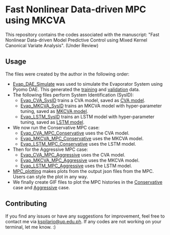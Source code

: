 # Fast Nonlinear Data-driven MPC using MKCVA

This repository contains the codes associated with the manuscript: "Fast Nonlinear Data-driven Model Predictive Control using Mixed Kernel Canonical Variate Analysis". (Under Review)

## Usage
The files were created by the author in the following order:
* [Evap_DAE_Simulate](https://github.com/kspilario/MKCVA_MPC/blob/main/Evap_DAE_Simulate.ipynb) was used to simulate the Evaporator System using Pyomo DAE. This generated the [training](https://github.com/kspilario/MKCVA_MPC/blob/main/evap_seed1.csv) and [validation](https://github.com/kspilario/MKCVA_MPC/blob/main/evap_seed3_valid.csv) data.
* The following files perform System Identification (SysID):
  * [Evap_CVA_SysID](https://github.com/kspilario/MKCVA_MPC/blob/main/Evap_CVA_SysID.ipynb) trains a CVA model, saved as [CVA model](https://github.com/kspilario/MKCVA_MPC/blob/main/evap_cva_sys.pkl).
  * [Evap_MKCVA_SysID](https://github.com/kspilario/MKCVA_MPC/blob/main/Evap_MKCVA_SysID.ipynb) trains an MKCVA model with hyper-parameter tuning, saved as [MKCVA model](https://github.com/kspilario/MKCVA_MPC/blob/main/evap_mkcva_sys3.pkl).
  * [Evap_LSTM_SysID](https://github.com/kspilario/MKCVA_MPC/blob/main/Evap_LSTM_SysID.ipynb) trains an LSTM model with hyper-parameter tuning, saved as [LSTM model](https://github.com/kspilario/MKCVA_MPC/blob/main/evap_lstm.keras).
* We now run the Conservative MPC case:
  * [Evap_CVA_MPC_Conservative](https://github.com/kspilario/MKCVA_MPC/blob/main/Evap_CVA_MPC_Conservative.ipynb) uses the CVA model.
  * [Evap_MKCVA_MPC_Conservative](https://github.com/kspilario/MKCVA_MPC/blob/main/Evap_MKCVA_MPC_Conservative.ipynb) uses the MKCVA model.
  * [Evap_LSTM_MPC_Conservative](https://github.com/kspilario/MKCVA_MPC/blob/main/Evap_LSTM_MPC_Conservative.ipynb) uses the LSTM model.
* Then for the Aggressive MPC case:
  * [Evap_CVA_MPC_Aggressive](https://github.com/kspilario/MKCVA_MPC/blob/main/Evap_CVA_MPC_Aggressive.ipynb) uses the CVA model.
  * [Evap_MKCVA_MPC_Aggressive](https://github.com/kspilario/MKCVA_MPC/blob/main/Evap_MKCVA_MPC_Aggressive.ipynb) uses the MKCVA model.
  * [Evap_LSTM_MPC_Aggressive](https://github.com/kspilario/MKCVA_MPC/blob/main/Evap_LSTM_MPC_Aggressive.ipynb) uses the LSTM model.
* [MPC_plotting](https://github.com/kspilario/MKCVA_MPC/blob/main/MPC_plotting.ipynb) makes plots from the output json files from the MPC. Users can style the plot in any way.
* We finally create GIF files to plot the MPC histories in the [Conservative](https://github.com/kspilario/MKCVA_MPC/blob/main/fig_mpc_cons_gif.gif) case and [Aggressive](https://github.com/kspilario/MKCVA_MPC/blob/main/fig_mpc_aggre_gif.gif) case.

## Contributing
If you find any issues or have any suggestions for improvement, feel free to contact me via kspilario@up.edu.ph. If any codes are not working on your terminal, let me know. :)
